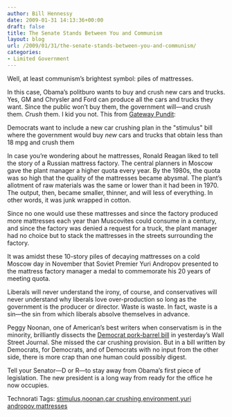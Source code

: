 ```yaml
---
author: Bill Hennessy
date: 2009-01-31 14:13:36+00:00
draft: false
title: The Senate Stands Between You and Communism
layout: blog
url: /2009/01/31/the-senate-stands-between-you-and-communism/
categories:
- Limited Government
---
```


Well, at least communism’s brightest symbol: piles of mattresses. 

 

In this case, Obama’s politburo wants to buy and crush new cars and trucks. Yes, GM and Chrysler and Ford can produce all the cars and trucks they want. Since the public won’t buy them, the government will—and crush them. _Crush_ them. I kid you not. This from [Gateway Pundit](https://gatewaypundit.blogspot.com/2009/01/unreal-stimulus-includes-government.html):

 

Democrats want to include a new car crushing plan in the "stimulus" bill where the government would buy _new_ cars and trucks that obtain less than 18 mpg and crush them

 

In case you’re wondering about he mattresses, Ronald Reagan liked to tell the story of a Russian mattress factory. The central planners in Moscow gave the plant manager a higher quota every year. By the 1980s, the quota was so high that the quality of the mattresses became abysmal. The plant’s allotment of raw materials was the same or lower than it had been in 1970. The output, then, became smaller, thinner, and will less of everything. In other words, it was junk wrapped in cotton.

 

Since no one would use these mattresses and since the factory produced more mattresses each year than Muscovites could consume in a century, and since the factory was denied a request for a truck, the plant manager had no choice but to stack the mattresses in the streets surrounding the factory.

 

It was amidst these 10-story piles of decaying mattresses on a cold Moscow day in November that Soviet Premier Yuri Andropov presented to the mattress factory manager a medal to commemorate his 20 years of meeting quota.

 

Liberals will never understand the irony, of course, and conservatives will never understand why liberals love over-production so long as the government is the producer or director. Waste is waste. In fact, waste is a sin—the sin from which liberals absolve themselves in advance.

 

Peggy Noonan, one of American’s best writers when conservatism is in the minority, brilliantly dissects the [Democrat pork-barrel bill](https://online.wsj.com/article/SB123326587231330357.html) in yesterday’s Wall Street Journal. She missed the car crushing provision. But in a bill written by Democrats, for Democrats, and of Democrats with no input from the other side, there is more crap than one human could possibly digest.

 

Tell your Senator—D or R—to stay away from Obama’s first piece of legislation. The new president is a long way from ready for the office he now occupies.

 

Technorati Tags: [stimulus](https://technorati.com/tags/stimulus),[noonan](https://technorati.com/tags/noonan),[car crushing](https://technorati.com/tags/car+crushing),[environment](https://technorati.com/tags/environment),[yuri andropov](https://technorati.com/tags/yuri+andropov),[mattresses](https://technorati.com/tags/mattresses)
